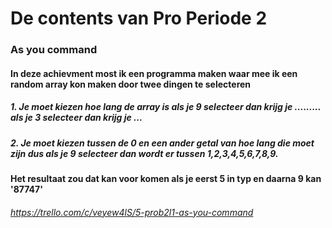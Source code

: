 # De contents van Pro Periode 2
 
### As you command
#### In deze achievment most ik een programma maken waar mee ik een random array kon maken door twee dingen te selecteren
##### 1. Je moet kiezen hoe lang de array is als je 9 selecteer dan krijg je ......... als je 3 selecteer dan krijg je ...
##### 2. Je moet kiezen tussen de 0 en een ander getal van hoe lang die moet zijn dus als je 9 selecteer dan wordt er tussen 1,2,3,4,5,6,7,8,9.
#### Het resultaat zou dat kan voor komen als je eerst 5 in typ en daarna 9 kan '87747'
###### https://trello.com/c/veyew4lS/5-prob2l1-as-you-command
